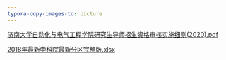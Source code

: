 ```yaml
---
typora-copy-images-to: picture
---
```


 [济南大学自动化与电气工程学院研究生导师招生资格审核实施细则(2020).pdf](file\济南大学自动化与电气工程学院研究生导师招生资格审核实施细则(2020).pdf) 

 [2018年最新中科院最新分区完整版.xlsx](file\2018年最新中科院最新分区完整版.xlsx) 

